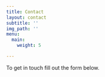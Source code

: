 ```yaml
---
title: Contact
layout: contact
subtitle: ''
img_path: ''
menu:
  main:
    weight: 5

---
```

To get in touch fill out the form below.